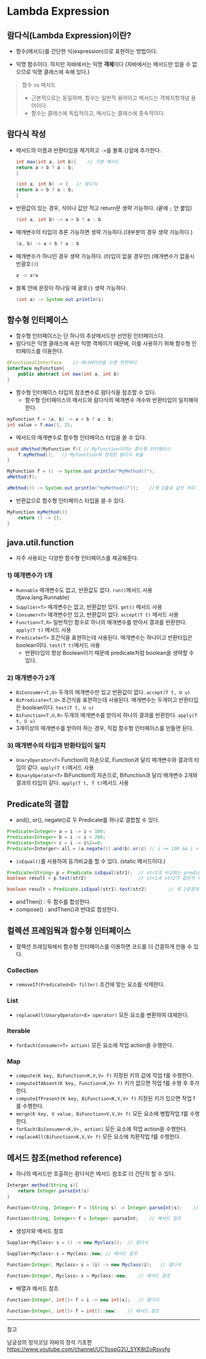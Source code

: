 # Lambda Expression

## 람다식(Lambda Expression)이란?
* 함수(메서드)를 간단한 식(expression)으로 표현하는 방법이다.

* 익명 함수이다. 하지만 자바에서는 익명 **객체**이다 (자바에서는 메서드만 있을 수 없으므로 익명 클래스에 속해 있다.)
> 함수 vs 메서드
> 
> * 근본적으로는 동일하며, 함수는 일반적 용어이고 메서드는 객체지향개념 용어이다.
> * 함수는 클래스에 독립적이고, 메서드는 클래스에 종속적이다.
 
## 람다식 작성
* 메서드의 이름과 반환타입을 제거하고 `->`를 블록 {}앞에 추가한다.
  ```java
  int max(int a, int b){    // 기본 메서드
  return a > b ? a : b;
  }
  ```
  ```java
  (int a, int b) -> {   // 람다식
  return a > b ? a : b;
  }
  ```

* 반환값이 있는 경우, 식이나 값만 적고 return문 생략 가능하다. (끝에 `;` 안 붙임)
  ```java
  (int a, int b) -> a > b ? a : b
  ```
  
* 매개변수의 타입이 추론 가능하면 생략 가능하다.(대부분의 경우 생략 가능하다.)
  ```java
  (a, b) -> a > b ? a : b
  ```

* 매개변수가 하나인 경우 생략 가능하다. (타입이 없을 경우만) (매개변수가 없을시 빈괄호`()`)
  ```java
  a -> a*a
  ```

* 블록 안에 문장이 하나일 때 괄호`{}` 생략 가능하다.
  ```java
  (int a) -> System.out.println(i)
  ```
  
## 함수형 인터페이스
* 함수형 인터페이스는 단 하나의 추상메서드만 선언된 인터페이스다.
* 람다식은 익명 클래스에 속한 익명 객체이기 때문에, 이를 사용하기 위해 함수형 인터페이스를 이용한다.
```java
@FunctionalInterface    // 애너테이션을 쓰면 안전하다.
interface myFunction{
    public abstract int max(int a, int b)
} 
```
* 함수형 인터페이스 타입의 참조변수로 람다식을 참조할 수 있다.
  * 함수형 인터페이스의 메서드와 람다식의 매개변수 개수와 반환타입이 일치해야 한다.
```java
myFunction f = (a, b) -> a > b ? a : b;   
int value = f.max(1, 2);
```

* 메서드의 매개변수로 함수형 인터페이스 타입을 쓸 수 있다.
```java
void aMethod(MyFunction f){ // Myfunction이라는 함수형 인터페이스
    f.myMethod();   // Myfunction에 정의된 람다식 호출
}
```
```java
MyFunction f = () -> System.out.println("MyMethod()");
aMethod(f);

aMethod(() -> System.out.println("myMethod()"));    //위 2줄과 같은 의미
```
* 반환값으로 함수형 인터페이스 타입을 쓸 수 있다.
```java
MyFunction myMethod(){
    return () -> {};
} 
```

## java.util.function
* 자주 사용되는 다양한 함수형 인터페이스를 제공해준다.
### 1) 매개변수가 1개
* `Runnable` 매개변수도 없고, 반환값도 없다. `run()`메서드 사용 (❗java.lang.Runnable)
* `Supplier<T>` 매개변수는 없고, 반환값만 있다. `get()` 메서드 사용
* `Consumer<T>` 매개변수만 있고, 반환값이 없다. `accept(T t)` 메서드 사용
* `Function<T,R>` 일반적인 함수로 하나의 매개변수를 받아서 결과를 반환한다. `apply(T t)` 메서드 사용
* `Predicate<T>` 조건식을 표현하는데 사용된다. 매개변수는 하나이고 반환타입은 boolean이다. `test(T t)`메서드 사용
  * 반환타입이 항상 Boolean이기 때문에 predicate<Integer>처럼 boolean을 생략할 수 있다.
### 2) 매개변수가 2개
* `BiConsumer<T,U>` 두개의 매개변수만 있고 반환값이 없다. `accept(T t, U u)`
* `BiPredicate<T,U>` 조건식을 표현하는데 사용된다. 매개변수는 두개이고 반환타입은 boolean이다. `test(T t, U u)`
* `BiFunction<T,U,R>` 두개의 매개변수를 받아서 하나의 결과를 반환한다. `apply(T t, U u)`
* 3개이상의 매개변수를 받아야 하는 경우, 직접 함수형 인터페이스를 만들면 된다.

### 3) 매개변수의 타입과 반환타입이 일치
* `UnaryOperator<T>` Function의 자손으로, Function과 달리 매개변수와 결과의 타입이 같다. `apply(T t)`메서드 사용
* `BinaryOperator<T>` BiFunction의 자손으로, Bifunction과 달리 매개변수 2개와 결과의 타입이 같다. `apply(T t, T t)`메서드 사용

## Predicate의 결합
* and(), or(), negate()로 두 Predicate를 하나로 결합할 수 있다.
```java
Predicate<Integer> a = i -> i < 100;
Predicate<Integer> b = i -> i < 200;
Predicate<Integer> c = i -> i%2==0;
Predicate<Interger> all = (a.negate()).and(b).or(c) // i >= 100 && i < 200 || i%2 == 0
```


* `isEqual()`를 사용하여 등가비교를 할 수 있다. (static 메서드이다.)
```java
Predicate<String> p = Predicate.isEqual(str1);  // str1과 비교하는 predicate
boolean result = p.test(str2)                   // str1과 str2가 같은지 비교한 결과를 반환한다.

boolean result = Predicate.isEqual(str1).test(str2)        // 위 2문장과 동일 
```


* andThen() : 두 함수를 합성한다.
* compose() : andThen()과 반대로 합성한다.

## 컬렉션 프레임웍과 함수형 인터페이스
* 컬렉션 프레임웍에서 함수형 인터페이스를 이용하면 코드를 더 간결하게 만들 수 있다.
### Collection
* `removeIf(Predicated<E> filter)` 조건에 맞는 요소를 삭제한다.
### List
* `replaceAll(UnaryOperator<E> operator)` 모든 요소를 변환하여 대체한다.
### Iterable
* `forEach(Consumer<T> action)` 모든 요소에 작업 action을 수행한다.
### Map
* `compute(K key, BiFunction<K,V,V> f)` 지정된 키의 값에 작업 f를 수행한다.
* `computeIfAbsent(K key, Function<K,V> f)` 키가 없으면 작업 f를 수행 후 추가한다.
* `computeIfPresent(K key, BiFunction<K,V,V> f)` 지정된 키가 있으면 작업 f를 수행한다.
* `merge(K key, V value, BiFunction<V,V,V> f)` 모든 요소에 병합작업 f를 수행한다.
* `forEach(BiConsumer<K,V>, action)` 모든 요소에 작업 action을 수행한다.
* `replaceAll(BiFunction<K,V,V> f)` 모든 요소에 치환작업 f를 수행한다.

## 메서드 참조(method reference)
* 하나의 메서드만 호출하는 람다식은 메서드 참조로 더 간단히 할 수 있다.
```java
Interger method(String s){
    return Integer.parseInt(s)
} 

Function<String, Integer> f = (String s) -> Integer.parseInt(s);    // 람다식

Function<String, Integer> f = Integer::parseInt;    // 메서드 참조
```

* 생성자와 메서드 참조
```java
Supplier<MyClass> s = () -> new Myclass();  // 람다식

Supplier<Myclass> s = Myclass::new; // 메서드 참조
```

```java
Function<Integer, Myclass> s = (i) -> new Myclass(i);   // 람다식

Function<Integer, Myclass> s = Myclass::new;    // 메서드 참조
```

* 배열과 메서드 참조
```java
Function<Integer, int[]> f = i -> new int[x];   // 람다식

Function<Integer, int[]> f = int[]::new:    // 메서드 참조 
```


___
참고

남궁성의 정석코딩 자바의 정석 기초편 https://www.youtube.com/channel/UC1IsspG2U_SYK8tZoRsyvfg
